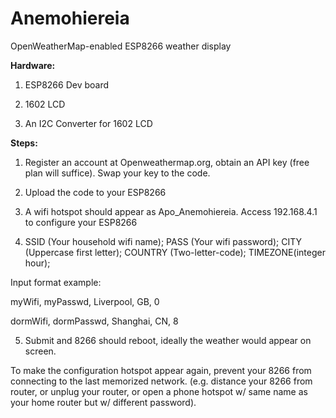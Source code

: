 # Anemohiereia
OpenWeatherMap-enabled ESP8266 weather display

**Hardware:**

1. ESP8266 Dev board

2. 1602 LCD

3. An I2C Converter for 1602 LCD

**Steps:**

1. Register an account at Openweathermap.org, obtain an API key (free plan will suffice). Swap your key to the code.

2. Upload the code to your ESP8266

3. A wifi hotspot should appear as Apo_Anemohiereia. Access 192.168.4.1 to configure your ESP8266

4. SSID (Your household wifi name); PASS (Your wifi password); CITY (Uppercase first letter); COUNTRY (Two-letter-code); TIMEZONE(integer hour);

Input format example:

myWifi, myPasswd, Liverpool, GB, 0

dormWifi, dormPasswd, Shanghai, CN, 8

5. Submit and 8266 should reboot, ideally the weather would appear on screen.

To make the configuration hotspot appear again, prevent your 8266 from connecting to the last memorized network. (e.g. distance your 8266 from router, or unplug your router, or open a phone hotspot w/ same name as your home router but w/ different password). 
